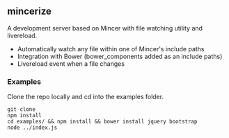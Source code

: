 mincerize
---------

A development server based on Mincer with file watching utility and
livereload.

- Automatically watch any file within one of Mincer's include paths
- Integration with Bower (bower_components added as an include paths)
- Livereload event when a file changes

### Examples

Clone the repo locally and cd into the examples folder.

    git clone
    npm install
    cd examples/ && npm install && bower install jquery bootstrap
    node ../index.js
